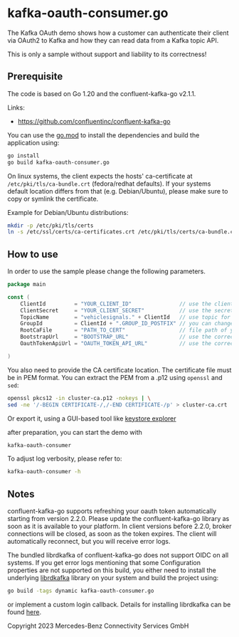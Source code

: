 kafka-oauth-consumer.go
===================

The Kafka OAuth demo shows how a customer can authenticate their client via OAuth2 to Kafka and how they can read data
from a Kafka topic API.

This is only a sample without support and liability to its correctness!

Prerequisite
------------

The code is based on Go 1.20 and the confluent-kafka-go v2.1.1.

Links:

* https://github.com/confluentinc/confluent-kafka-go

You can use the [go.mod](./go.mod) to install the dependencies and build the application using:

```bash
go install
go build kafka-oauth-consumer.go
```

On linux systems, the client expects the hosts' ca-certificate at `/etc/pki/tls/ca-bundle.crt` (fedora/redhat defaults).
If your systems default location differs from that (e.g. Debian/Ubuntu), please make sure to copy or symlink the
certificate.

Example for Debian/Ubuntu distributions:
```bash
mkdir -p /etc/pki/tls/certs
ln -s /etc/ssl/certs/ca-certificates.crt /etc/pki/tls/certs/ca-bundle.crt
```

How to use
----------

In order to use the sample please change the following parameters.

```go
package main

const (
	ClientId         = "YOUR_CLIENT_ID"               // use the client you have received
	ClientSecret     = "YOUR_CLIENT_SECRET"           // use the secret you have received
	TopicName        = "vehiclesignals." + ClientId   // use topic for the client you have received
	GroupId          = ClientId + ".GROUP_ID_POSTFIX" // you can change the postfix of your consumer group
	RootCaFile       = "PATH_TO_CERT"                 // file path of your CA certificate (must be a PEM file)
	BootstrapUrl     = "BOOTSTRAP_URL"                // use the correct broker url for your region
	OauthTokenApiUrl = "OAUTH_TOKEN_API_URL"          // use the correct token API url for your region

)
```

You also need to provide the CA certificate location. The certificate file must be in PEM format. You can extract the
PEM from a .p12 using `openssl` and `sed`:

```bash
openssl pkcs12 -in cluster-ca.p12 -nokeys | \
sed -ne '/-BEGIN CERTIFICATE-/,/-END CERTIFICATE-/p' > cluster-ca.crt
```

Or export it, using a GUI-based tool like [keystore explorer](https://keystore-explorer.org/)

after preparation, you can start the demo with

```bash
kafka-oauth-consumer
```

To adjust log verbosity, please refer to:

```bash
kafka-oauth-consumer -h
```

Notes
-----

confluent-kafka-go supports refreshing your oauth token automatically starting from version 2.2.0. Please update the
confluent-kafka-go library as soon as it is available to your platform. In client versions before 2.2.0, broker
connections will be closed, as soon as the token expires. The client will automatically reconnect, but you will receive
error logs.

The bundled librdkafka of confluent-kafka-go does not support OIDC on all systems. If you get error logs mentioning that
some Configuration properties are not supported on this build, you either need to install the
underlying [librdkafka](https://github.com/confluentinc/librdkafka) library on your system and build the project using:

```bash
go build -tags dynamic kafka-oauth-consumer.go 
```

or implement a custom login callback. Details for installing librdkafka can be
found [here](https://github.com/confluentinc/confluent-kafka-go#installing-librdkafka).

Copyright 2023 Mercedes-Benz Connectivity Services GmbH
